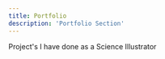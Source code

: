 ```yaml
---
title: Portfolio
description: 'Portfolio Section'
---
```


Project's I have done as a Science Illustrator